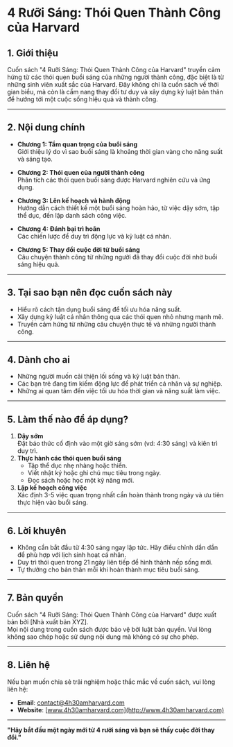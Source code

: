 # **4 Rưỡi Sáng: Thói Quen Thành Công của Harvard**

## **1. Giới thiệu**
Cuốn sách "4 Rưỡi Sáng: Thói Quen Thành Công của Harvard" truyền cảm hứng từ các thói quen buổi sáng của những người thành công, đặc biệt là từ những sinh viên xuất sắc của Harvard. Đây không chỉ là cuốn sách về thời gian biểu, mà còn là cẩm nang thay đổi tư duy và xây dựng kỷ luật bản thân để hướng tới một cuộc sống hiệu quả và thành công.

---

## **2. Nội dung chính**
- **Chương 1: Tầm quan trọng của buổi sáng**  
  Giới thiệu lý do vì sao buổi sáng là khoảng thời gian vàng cho năng suất và sáng tạo.

- **Chương 2: Thói quen của người thành công**  
  Phân tích các thói quen buổi sáng được Harvard nghiên cứu và ứng dụng.

- **Chương 3: Lên kế hoạch và hành động**  
  Hướng dẫn cách thiết kế một buổi sáng hoàn hảo, từ việc dậy sớm, tập thể dục, đến lập danh sách công việc.

- **Chương 4: Đánh bại trì hoãn**  
  Các chiến lược để duy trì động lực và kỷ luật cá nhân.

- **Chương 5: Thay đổi cuộc đời từ buổi sáng**  
  Câu chuyện thành công từ những người đã thay đổi cuộc đời nhờ buổi sáng hiệu quả.

---

## **3. Tại sao bạn nên đọc cuốn sách này**
- Hiểu rõ cách tận dụng buổi sáng để tối ưu hóa năng suất.
- Xây dựng kỷ luật cá nhân thông qua các thói quen nhỏ nhưng mạnh mẽ.
- Truyền cảm hứng từ những câu chuyện thực tế và những người thành công.

---

## **4. Dành cho ai**
- Những người muốn cải thiện lối sống và kỷ luật bản thân.
- Các bạn trẻ đang tìm kiếm động lực để phát triển cá nhân và sự nghiệp.
- Những ai quan tâm đến việc tối ưu hóa thời gian và năng suất làm việc.

---

## **5. Làm thế nào để áp dụng?**
1. **Dậy sớm**  
   Đặt báo thức cố định vào một giờ sáng sớm (vd: 4:30 sáng) và kiên trì duy trì.
2. **Thực hành các thói quen buổi sáng**  
   - Tập thể dục nhẹ nhàng hoặc thiền.  
   - Viết nhật ký hoặc ghi chú mục tiêu trong ngày.  
   - Đọc sách hoặc học một kỹ năng mới.  
3. **Lập kế hoạch công việc**  
   Xác định 3-5 việc quan trọng nhất cần hoàn thành trong ngày và ưu tiên thực hiện vào buổi sáng.

---

## **6. Lời khuyên**
- Không cần bắt đầu từ 4:30 sáng ngay lập tức. Hãy điều chỉnh dần dần để phù hợp với lịch sinh hoạt cá nhân.
- Duy trì thói quen trong 21 ngày liên tiếp để hình thành nếp sống mới.
- Tự thưởng cho bản thân mỗi khi hoàn thành mục tiêu buổi sáng.

---

## **7. Bản quyền**
Cuốn sách "4 Rưỡi Sáng: Thói Quen Thành Công của Harvard" được xuất bản bởi [Nhà xuất bản XYZ].  
Mọi nội dung trong cuốn sách được bảo vệ bởi luật bản quyền. Vui lòng không sao chép hoặc sử dụng nội dung mà không có sự cho phép.

---

## **8. Liên hệ**
Nếu bạn muốn chia sẻ trải nghiệm hoặc thắc mắc về cuốn sách, vui lòng liên hệ:  
- **Email**: contact@4h30amharvard.com  
- **Website**: [www.4h30amharvard.com](http://www.4h30amharvard.com)

---

**"Hãy bắt đầu một ngày mới từ 4 rưỡi sáng và bạn sẽ thấy cuộc đời thay đổi."**
